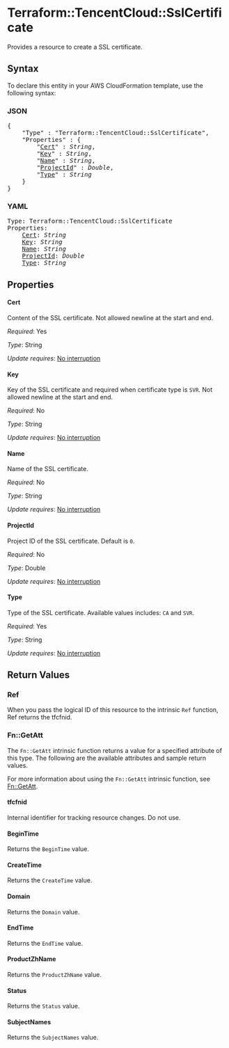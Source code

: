 # Terraform::TencentCloud::SslCertificate

Provides a resource to create a SSL certificate.

## Syntax

To declare this entity in your AWS CloudFormation template, use the following syntax:

### JSON

<pre>
{
    "Type" : "Terraform::TencentCloud::SslCertificate",
    "Properties" : {
        "<a href="#cert" title="Cert">Cert</a>" : <i>String</i>,
        "<a href="#key" title="Key">Key</a>" : <i>String</i>,
        "<a href="#name" title="Name">Name</a>" : <i>String</i>,
        "<a href="#projectid" title="ProjectId">ProjectId</a>" : <i>Double</i>,
        "<a href="#type" title="Type">Type</a>" : <i>String</i>
    }
}
</pre>

### YAML

<pre>
Type: Terraform::TencentCloud::SslCertificate
Properties:
    <a href="#cert" title="Cert">Cert</a>: <i>String</i>
    <a href="#key" title="Key">Key</a>: <i>String</i>
    <a href="#name" title="Name">Name</a>: <i>String</i>
    <a href="#projectid" title="ProjectId">ProjectId</a>: <i>Double</i>
    <a href="#type" title="Type">Type</a>: <i>String</i>
</pre>

## Properties

#### Cert

Content of the SSL certificate. Not allowed newline at the start and end.

_Required_: Yes

_Type_: String

_Update requires_: [No interruption](https://docs.aws.amazon.com/AWSCloudFormation/latest/UserGuide/using-cfn-updating-stacks-update-behaviors.html#update-no-interrupt)

#### Key

Key of the SSL certificate and required when certificate type is `SVR`. Not allowed newline at the start and end.

_Required_: No

_Type_: String

_Update requires_: [No interruption](https://docs.aws.amazon.com/AWSCloudFormation/latest/UserGuide/using-cfn-updating-stacks-update-behaviors.html#update-no-interrupt)

#### Name

Name of the SSL certificate.

_Required_: No

_Type_: String

_Update requires_: [No interruption](https://docs.aws.amazon.com/AWSCloudFormation/latest/UserGuide/using-cfn-updating-stacks-update-behaviors.html#update-no-interrupt)

#### ProjectId

Project ID of the SSL certificate. Default is `0`.

_Required_: No

_Type_: Double

_Update requires_: [No interruption](https://docs.aws.amazon.com/AWSCloudFormation/latest/UserGuide/using-cfn-updating-stacks-update-behaviors.html#update-no-interrupt)

#### Type

Type of the SSL certificate. Available values includes: `CA` and `SVR`.

_Required_: Yes

_Type_: String

_Update requires_: [No interruption](https://docs.aws.amazon.com/AWSCloudFormation/latest/UserGuide/using-cfn-updating-stacks-update-behaviors.html#update-no-interrupt)

## Return Values

### Ref

When you pass the logical ID of this resource to the intrinsic `Ref` function, Ref returns the tfcfnid.

### Fn::GetAtt

The `Fn::GetAtt` intrinsic function returns a value for a specified attribute of this type. The following are the available attributes and sample return values.

For more information about using the `Fn::GetAtt` intrinsic function, see [Fn::GetAtt](https://docs.aws.amazon.com/AWSCloudFormation/latest/UserGuide/intrinsic-function-reference-getatt.html).

#### tfcfnid

Internal identifier for tracking resource changes. Do not use.

#### BeginTime

Returns the <code>BeginTime</code> value.

#### CreateTime

Returns the <code>CreateTime</code> value.

#### Domain

Returns the <code>Domain</code> value.

#### EndTime

Returns the <code>EndTime</code> value.

#### ProductZhName

Returns the <code>ProductZhName</code> value.

#### Status

Returns the <code>Status</code> value.

#### SubjectNames

Returns the <code>SubjectNames</code> value.

